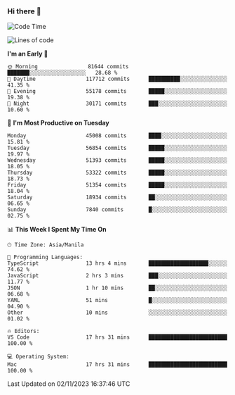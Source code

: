 ### Hi there 👋

<!--START_SECTION:waka-->
![Code Time](http://img.shields.io/badge/Code%20Time-4%2C481%20hrs%2034%20mins-blue)

![Lines of code](https://img.shields.io/badge/From%20Hello%20World%20I%27ve%20Written-110.0%20million%20lines%20of%20code-blue)

**I'm an Early 🐤** 

```text
🌞 Morning                81644 commits       ███████░░░░░░░░░░░░░░░░░░   28.68 % 
🌆 Daytime                117712 commits      ██████████░░░░░░░░░░░░░░░   41.35 % 
🌃 Evening                55178 commits       █████░░░░░░░░░░░░░░░░░░░░   19.38 % 
🌙 Night                  30171 commits       ███░░░░░░░░░░░░░░░░░░░░░░   10.60 % 
```
📅 **I'm Most Productive on Tuesday** 

```text
Monday                   45008 commits       ████░░░░░░░░░░░░░░░░░░░░░   15.81 % 
Tuesday                  56854 commits       █████░░░░░░░░░░░░░░░░░░░░   19.97 % 
Wednesday                51393 commits       █████░░░░░░░░░░░░░░░░░░░░   18.05 % 
Thursday                 53322 commits       █████░░░░░░░░░░░░░░░░░░░░   18.73 % 
Friday                   51354 commits       █████░░░░░░░░░░░░░░░░░░░░   18.04 % 
Saturday                 18934 commits       ██░░░░░░░░░░░░░░░░░░░░░░░   06.65 % 
Sunday                   7840 commits        █░░░░░░░░░░░░░░░░░░░░░░░░   02.75 % 
```


📊 **This Week I Spent My Time On** 

```text
🕑︎ Time Zone: Asia/Manila

💬 Programming Languages: 
TypeScript               13 hrs 4 mins       ███████████████████░░░░░░   74.62 % 
JavaScript               2 hrs 3 mins        ███░░░░░░░░░░░░░░░░░░░░░░   11.77 % 
JSON                     1 hr 10 mins        ██░░░░░░░░░░░░░░░░░░░░░░░   06.68 % 
YAML                     51 mins             █░░░░░░░░░░░░░░░░░░░░░░░░   04.90 % 
Other                    10 mins             ░░░░░░░░░░░░░░░░░░░░░░░░░   01.02 % 

🔥 Editors: 
VS Code                  17 hrs 31 mins      █████████████████████████   100.00 % 

💻 Operating System: 
Mac                      17 hrs 31 mins      █████████████████████████   100.00 % 
```


 Last Updated on 02/11/2023 16:37:46 UTC
<!--END_SECTION:waka-->


<!--
**rad182/rad182** is a ✨ _special_ ✨ repository because its `README.md` (this file) appears on your GitHub profile.

Here are some ideas to get you started:

- 🔭 I’m currently working on ...
- 🌱 I’m currently learning ...
- 👯 I’m looking to collaborate on ...
- 🤔 I’m looking for help with ...
- 💬 Ask me about ...
- 📫 How to reach me: ...
- 😄 Pronouns: ...
- ⚡ Fun fact: ...
-->
